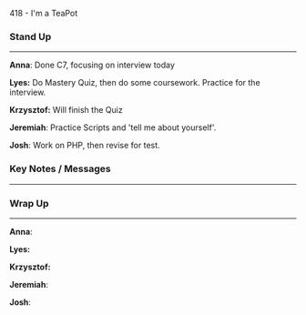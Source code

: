 418 - I'm a TeaPot
### Stand Up
___
__Anna__: 
Done C7, focusing on interview today

__Lyes:__
Do Mastery Quiz, then do some coursework. Practice for the interview.


__Krzysztof:__ 
Will finish the Quiz

__Jeremiah__: 
Practice Scripts and 'tell me about yourself'.

__Josh__: 
Work on PHP, then revise for test.
### Key Notes / Messages
___




### Wrap Up
___
__Anna__: 

__Lyes:__ 

__Krzysztof:__ 

__Jeremiah__: 

__Josh__: 
